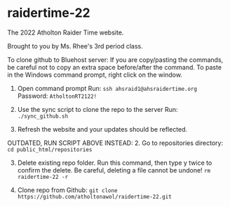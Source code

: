 # raidertime-22

The 2022 Atholton Raider Time website.

Brought to you by Ms. Rhee's 3rd period class.

To clone github to Bluehost server:
If you are copy/pasting the commands, be careful not to copy an extra space before/after the command. To paste in the Windows command prompt, right click on the window.

1. Open command prompt
Run: `ssh ahsraid1@ahsraidertime.org`
Password: `AtholtonRT2122!`

2. Use the sync script to clone the repo to the server
Run: `./sync_github.sh`

3. Refresh the website and your updates should be reflected.


OUTDATED, RUN SCRIPT ABOVE INSTEAD:
2. Go to repositories directory:
`cd public_html/repositories`

3. Delete existing repo folder. Run this command, then type y twice to confirm the delete. Be careful, deleting a file cannot be undone!
`rm raidertime-22 -r`

4. Clone repo from Github:
`git clone https://github.com/atholtonawol/raidertime-22.git`
